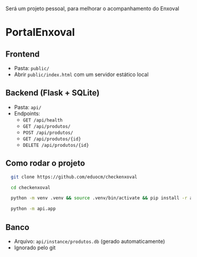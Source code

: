 Será um projeto pessoal, para melhorar o acompanhamento do Enxoval


# PortalEnxoval

## Frontend
- Pasta: `public/`
- Abrir `public/index.html` com um servidor estático local

## Backend (Flask + SQLite)
- Pasta: `api/`
- Endpoints:
  - `GET /api/health`
  - `GET /api/produtos/`
  - `POST /api/produtos/`
  - `GET /api/produtos/{id}`
  - `DELETE /api/produtos/{id}`


## Como rodar o projeto
  ```bash
    git clone https://github.com/eduocm/checkenxoval

    cd checkenxoval

    python -m venv .venv && source .venv/bin/activate && pip install -r api/requirements.txt

    python -m api.app
  ```

## Banco
- Arquivo: `api/instance/produtos.db` (gerado automaticamente)
- Ignorado pelo git